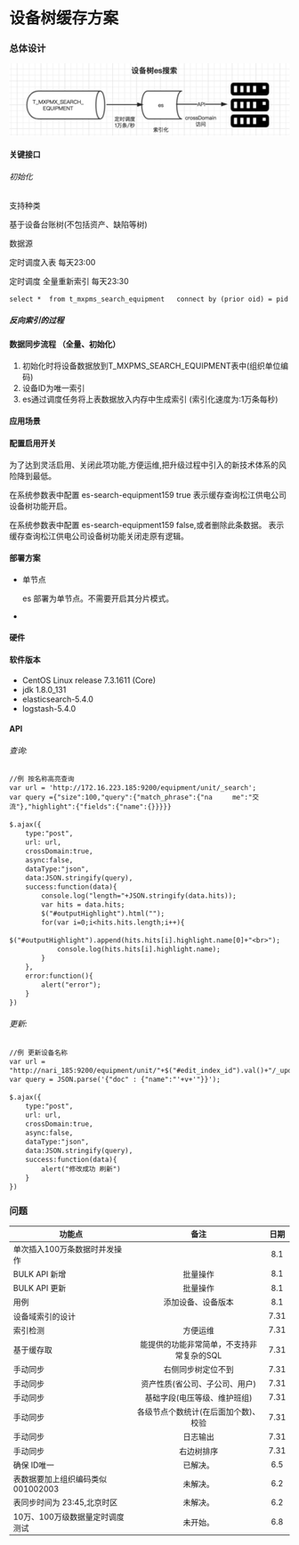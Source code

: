 # 设备树缓存方案

### 总体设计

[](设备树es)
![Alt text](images/equipment-es.png "Optional title")

#### 关键接口

###### 初始化

支持种类

基于设备台账树(不包括资产、缺陷等树)

数据源

定时调度入表 		每天23:00

定时调度 全量重新索引 每天23:30

	select *  from t_mxpms_search_equipment   connect by (prior oid) = pid

##### 反向索引的过程


#### 数据同步流程 （全量、初始化）



1. 初始化时将设备数据放到T_MXPMS_SEARCH_EQUIPMENT表中(组织单位编码)
2. 设备ID为唯一索引
3. es通过调度任务将上表数据放入内存中生成索引 (索引化速度为:1万条每秒)

#### 应用场景

#### 配置启用开关

为了达到灵活启用、关闭此项功能,方便运维,把升级过程中引入的新技术体系的风险降到最低。

在系统参数表中配置 es-search-equipment159 true 表示缓存查询松江供电公司设备树功能开启。

在系统参数表中配置 es-search-equipment159 false,或者删除此条数据。 表示缓存查询松江供电公司设备树功能关闭走原有逻辑。

#### 部署方案

*	单节点
	
	es 部署为单节点。不需要开启其分片模式。

*	


#### 硬件

#### 软件版本

*	CentOS Linux release 7.3.1611 (Core)
*	jdk 1.8.0_131
*	elasticsearch-5.4.0
*	logstash-5.4.0	

#### API

###### 查询:

	//例 按名称高亮查询
	var url = 'http://172.16.223.185:9200/equipment/unit/_search';
	var query ={"size":100,"query":{"match_phrase":{"na 	me":"交流"},"highlight":{"fields":{"name":{}}}}}

	$.ajax({
        type:"post",
        url: url,
        crossDomain:true,
        async:false,
        dataType:"json",
        data:JSON.stringify(query),
        success:function(data){
            console.log("length="+JSON.stringify(data.hits));
            var hits = data.hits;
            $("#outputHighlight").html("");
            for(var i=0;i<hits.hits.length;i++){
                $("#outputHighlight").append(hits.hits[i].highlight.name[0]+"<br>");
                console.log(hits.hits[i].highlight.name);
            }            
        },
        error:function(){
            alert("error");
        }
    })
    
###### 更新:

	//例 更新设备名称
	var url = "http://nari_185:9200/equipment/unit/"+$("#edit_index_id").val()+"/_update"
	var query = JSON.parse('{"doc" : {"name":"'+v+'"}}');
	
	$.ajax({
        type:"post",
        url: url,
        crossDomain:true,
        async:false,
        dataType:"json",
        data:JSON.stringify(query),
        success:function(data){
            alert("修改成功 刷新")
        }
    })    
    
### 问题  

功能点		 			|备注           | 日期|
------------ 			|:-------------:| :------------:|
单次插入100万条数据时并发操作    |               | 8.1
BULK API 新增    |          批量操作     | 8.1
BULK API 更新    |          批量操作     | 8.1
用例    |          添加设备、设备版本     | 8.1
设备域索引的设计    |               | 7.31
索引检测    | 方便运维              | 7.31
基于缓存取    | 能提供的功能非常简单，不支持非常复杂的SQL              | 7.31
手动同步    | 右侧同步树定位不到              | 7.31
手动同步    | 资产性质(省公司、子公司、用户)              | 7.31
手动同步    | 基础字段(电压等级、维护班组)              | 7.31
手动同步    | 各级节点个数统计(在后面加个数)、校验              | 7.31
手动同步    | 日志输出              | 7.31
手动同步    | 右边树排序              | 7.31
确保	ID唯一	| 已解决。  			| 6.5
表数据要加上组织编码类似 001002003	| 未解决。  			| 6.2
表同步时间为 23:45,北京时区	| 未解决。  			| 6.2
10万、100万级数据量定时调度测试	| 未开始。  			| 6.8
